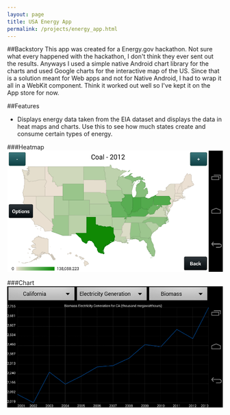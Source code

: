 ```yaml
---
layout: page
title: USA Energy App
permalink: /projects/energy_app.html
---
```


##Backstory
This app was created for a Energy.gov hackathon.  Not sure what every happened with the hackathon, I don't think they ever sent out the results.  Anyways I used a simple native Android chart library for the charts and used Google charts for the interactive map of the US.  Since that is a solution meant for Web apps and not for Native Android, I had to wrap it all in a WebKit component.  Think it worked out well so I've kept it on the App store for now.

##Features
* Displays energy data taken from the EIA dataset and displays the data in heat maps and charts. Use this to see how much states create and consume certain types of energy.


###Heatmap
![heatmap](/img/energyapp/mapenergy.png)


###Chart
![chart](/img/energyapp/chartenergy.png)
